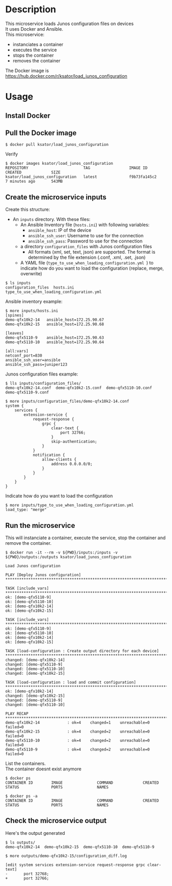 # Description 

This microservice loads Junos configuration files on devices  
It uses Docker and Ansible.  
This microservice: 
- instanciates a container
- executes the service 
- stops the container 
- removes the container

The Docker image is https://hub.docker.com/r/ksator/load_junos_configuration  

# Usage

## Install Docker

## Pull the Docker image
```
$ docker pull ksator/load_junos_configuration  
```
Verify
```
$ docker images ksator/load_junos_configuration  
REPOSITORY                        TAG                 IMAGE ID            CREATED             SIZE
ksator/load_junos_configuration   latest              f9b73fa145c2        7 minutes ago       543MB
```

## Create the microservice inputs

Create this structure: 
- An `inputs` directory. With these files: 
  - An Ansible Inventory file (`hosts.ini`) with following variables:
    - `ansible_host`: IP of the device
    - `ansible_ssh_user`: Username to use for the connection
    - `ansible_ssh_pass`: Password to use for the connection
  - a directory ```configuration_files``` with Junos configuration files
    - All formats (xml, set, text, json) are supported. The format is determined by the file extension (.conf, .xml, .set, .json)
  - A YAML file (`type_to_use_when_loading_configuration.yml `) to indicate how do you want to load the configuration (replace, merge, overwrite)  
  
```
$ ls inputs
configuration_files  hosts.ini  type_to_use_when_loading_configuration.yml
```

Ansible inventory example: 
```
$ more inputs/hosts.ini
[spines]
demo-qfx10k2-14   ansible_host=172.25.90.67
demo-qfx10k2-15   ansible_host=172.25.90.68

[leaves]
demo-qfx5110-9    ansible_host=172.25.90.63
demo-qfx5110-10   ansible_host=172.25.90.64

[all:vars]
netconf_port=830
ansible_ssh_user=ansible
ansible_ssh_pass=juniper123
```

Junos configuration files example:   
```
$ lls inputs/configuration_files/
demo-qfx10k2-14.conf  demo-qfx10k2-15.conf  demo-qfx5110-10.conf  demo-qfx5110-9.conf
```
```
$ more inputs/configuration_files/demo-qfx10k2-14.conf 
system {
	services {
		extension-service {
		    request-response {
		        grpc {
		            clear-text {
		                port 32766;
		            }
		            skip-authentication;
		        }
		    }
		    notification {
		        allow-clients {
		            address 0.0.0.0/0;
		        }
		    }
		}
	}
}
```
Indicate how do you want to load the configuration 
```
$ more inputs/type_to_use_when_loading_configuration.yml 
load_type: "merge"

```
## Run the microservice

This will instanciate a container, execute the service, stop the container and remove the container.    
```
$ docker run -it --rm -v ${PWD}/inputs:/inputs -v ${PWD}/outputs:/outputs ksator/load_junos_configuration

Load Junos configuration

PLAY [Deploy Junos configuration] *************************************************************************************************************************************************************************************************************************************************

TASK [include_vars] ***************************************************************************************************************************************************************************************************************************************************************
ok: [demo-qfx5110-9]
ok: [demo-qfx5110-10]
ok: [demo-qfx10k2-14]
ok: [demo-qfx10k2-15]

TASK [include_vars] ***************************************************************************************************************************************************************************************************************************************************************
ok: [demo-qfx5110-9]
ok: [demo-qfx5110-10]
ok: [demo-qfx10k2-14]
ok: [demo-qfx10k2-15]

TASK [load-configuration : Create output directory for each device] ***************************************************************************************************************************************************************************************************************
changed: [demo-qfx10k2-14]
changed: [demo-qfx5110-9]
changed: [demo-qfx5110-10]
changed: [demo-qfx10k2-15]

TASK [load-configuration : load and commit configuration] *************************************************************************************************************************************************************************************************************************
ok: [demo-qfx10k2-14]
changed: [demo-qfx10k2-15]
changed: [demo-qfx5110-9]
changed: [demo-qfx5110-10]

PLAY RECAP ************************************************************************************************************************************************************************************************************************************************************************
demo-qfx10k2-14            : ok=4    changed=1    unreachable=0    failed=0   
demo-qfx10k2-15            : ok=4    changed=2    unreachable=0    failed=0   
demo-qfx5110-10            : ok=4    changed=2    unreachable=0    failed=0   
demo-qfx5110-9             : ok=4    changed=2    unreachable=0    failed=0   

```
List the containers.  
The container doesnt exist anymore
```
$ docker ps
CONTAINER ID        IMAGE               COMMAND             CREATED             STATUS              PORTS               NAMES
```
```
$ docker ps -a
CONTAINER ID        IMAGE               COMMAND             CREATED             STATUS              PORTS               NAMES
```


## Check the microservice output 

Here's the output generated
```
$ ls outputs/
demo-qfx10k2-14  demo-qfx10k2-15  demo-qfx5110-10  demo-qfx5110-9
```
```
$ more outputs/demo-qfx10k2-15/configuration_diff.log 

[edit system services extension-service request-response grpc clear-text]
-       port 32768;
+       port 32766;
```
